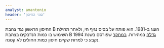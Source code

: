 ```yaml
---
analyst: amantonio
header: 'סוגי החיסון'
---
```


החיסון הראשון נגד צהבת B הוצג ב-1981. הוא פותח על בסיס נגיף חי, ולאחר תחילת השימוש בו כמות הנדבקים בצהבת B [גדלה](http://www.cdc.gov/vaccines/pubs/pinkbook/hepb.html) במהירות. [במחקר](https://www.ncbi.nlm.nih.gov/pubmed/9987458) שפורסם בשנת 1994 נקבע כי למרות שקיים חיסון כמות החולים לא קטנה.
